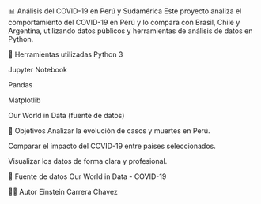 📊 Análisis del COVID-19 en Perú y Sudamérica
Este proyecto analiza el comportamiento del COVID-19 en Perú y lo compara con Brasil, Chile y Argentina, utilizando datos públicos y herramientas de análisis de datos en Python.

🧰 Herramientas utilizadas
Python 3

Jupyter Notebook

Pandas

Matplotlib

Our World in Data (fuente de datos)

📌 Objetivos
Analizar la evolución de casos y muertes en Perú.

Comparar el impacto del COVID-19 entre países seleccionados.

Visualizar los datos de forma clara y profesional.

🔗 Fuente de datos
Our World in Data - COVID-19

👨‍💻 Autor
Einstein Carrera Chavez
